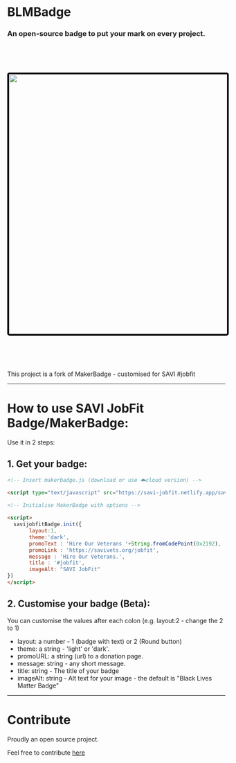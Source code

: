# BLMBadge
### An open-source badge to put your mark on every project.

<img src="https://www.savivets.org/wp-content/uploads/2020/07/savijobfit.png" width="600" style="
    margin: 5rem auto;
    display: block;
    border: 4px solid black;
    border-radius: 5px;"/>
    
This project is a fork of MakerBadge - customised for SAVI #jobfit

---

# How to use SAVI JobFit Badge/MakerBadge:
Use it in 2 steps:

## 1. Get your badge:

```html
<!-- Insert makerbadge.js (download or use ☁️cloud version) -->

<script type="text/javascript" src="https://savi-jobfit.netlify.app/savijobfitbadge.js"></script>

<!-- Initialise MakerBadge with options -->
    
<script>
  savijobfitBadge.init({
       layout:1, 
       theme:'dark', 
       promoText : 'Hire Our Veterans '+String.fromCodePoint(0x2192),
       promoLink : 'https://savivets.org/jobfit',
       message : 'Hire Our Veterans.',
       title : '#jobfit',
       imageAlt: "SAVI JobFit"
})
</script>
```

## 2. Customise your badge (Beta):

You can customise the values after each colon (e.g. layout:2 - change the 2 to 1)

* layout: a number - 1 (badge with text) or 2 (Round button)
* theme: a string - 'light' or 'dark'.
* promoURL: a string (url) to a donation page.
* message: string - any short message.
* title: string - The title of your badge
* imageAlt: string - Alt text for your image - the default is "Black Lives Matter Badge"

---

# Contribute

Proudly an open source project.

Feel free to contribute <a target="_blank" href="https://github.com/chriskonings/maker-badge">here</a>
